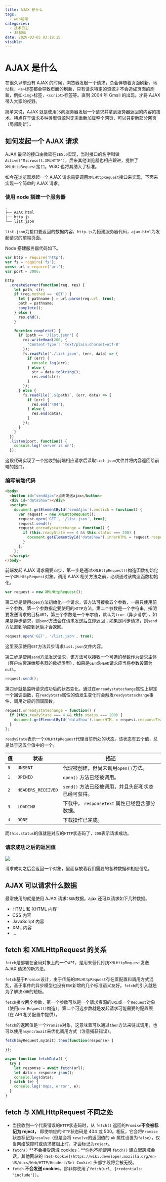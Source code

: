 ```yaml
---
title: AJAX 是什么
tags:
  - web前端
categories:
  - 技术日志
  - JS基础
date: 2020-03-05 03:19:15
visible:
---
```


# AJAX 是什么

在很久以前没有 AJAX 的时候，浏览器发起一个请求，总会伴随着页面刷新，地址栏，`<a>`标签都会导致页面的刷新，只有请求特定的资源才不会造成页面的刷新，例如`<img>`标签，`<script>`标签等。直到 2004 年 Gmail 的出现，才将 AJAX 带入大家的视野。

简单来说，AJAX 就是使用`JS`向服务器发起一个请求并拿到服务器返回的内容的技术。特点在于请求多种类型资源时无需重新加载整个网页，可以只更新部分网页（局部刷新）。

## 如何发起一个 AJAX 请求

AJAX 最早的接口由微软在`IE5.0`实现，当时接口的名字叫做`Active("Microsoft.XMLHTTP")`，后来其他浏览器也相应跟进，提供了`XMLHttpRequest`接口，W3C 也将其纳入了标准。

如今在浏览器发起一个 AJAX 请求需要调用`XMLHttpRequest`接口来实现，下面来实现一个简单的 AJAX 请求。

### 使用 node 搭建一个服务器

```bash
.
├── AJAX.html
├── http.js
└── list.json
```

`list.json`为接口要返回的数据内容，`http.js`为搭建服务器代码，`ajax.html`为发起请求的前端页面。

Node 搭建服务器代码如下。

```js
var http = require('http');
var fs = require('fs');
const url = require('url');
var port = 3000;

http
  .createServer(function(req, res) {
    let path, str;
    if (req.method == 'GET') {
      let { pathname } = url.parse(req.url, true);
      path = pathname;
      complete();
    } else {
      res.end();
    }

    function complete() {
      if (path == '/list.json') {
        res.writeHead(200, {
          'Content-Type': 'text/plain;charset=utf-8'
        });
        fs.readFile('./list.json', (err, data) => {
          if (err) {
            console.log(err);
          } else {
            str = data.toString();
            res.end(str);
          }
        });
      } else {
        fs.readFile(`.${path}`, (err, data) => {
          if (err) {
            res.end('404');
          } else {
            res.end(data);
          }
        });
      }
    }
  })
  .listen(port, function() {
    console.log('server is on');
  });
```

这段代码实现了一个接收到前端相应请求后读取`list.json`文件并将内容返回给前端的接口。

### 编写前端代码

```html
<body>
  <button id="sendAjax">点击发送ajax</button>
  <div id="dataShow"></div>
  <script>
    document.getElementById('sendAjax').onclick = function() {
      var request = new XMLHttpRequest();
      request.open('GET', '/list.json', true);
      request.send();
      request.onreadystatechange = function() {
        if (this.readyState === 4 && this.status === 200) {
          document.getElementById('dataShow').innerHTML = request.responseText;
        }
      };
    };
  </script>
</body>
```

前端发起 AJAX 请求需要四步，第一步是通过`XMLHttpRequest()`构造函数初始化一个`XMLHttpRequest`对象。调用 AJAX 相关方法之前，必须通过该构造函数初始化。

```js
var request = new XMLHttpRequest();
```

第二步是使用`open`方法初始化一个请求，该方法可接收五个参数，一般只使用前三个参数。第一个参数指定要使用的`HTTP`方法，第二个参数是一个字符串，指明要发送请求的目标`URI`，第三个参数是一个布尔值，默认为`true`（异步请求），如果是异步请求，则`send`方法会在请求发送后立即返回；如果是同步请求，则`send`方法直到响应到达后才会返回。

```js
request.open('GET', '/list.json', true);
```

这里表示使用`GET`方法异步请求`list.json`文件内容。

第三步是使用`send`方法发送请求，该方法可以接收一个可选的参数作为请求主体（客户端传递给服务器的数据类型），如果是`GET`或`HEAD`请求应当将参数设置为`null`。

```js
request.send();
```

第四步就是监听请求成功后的状态变化，通过在`onreadystatechange`属性上绑定一个回调函数，在`readyState`属性的值发生变化时会触发`readystatechange`事件，调用对应的回调函数。

```js
request.onreadystatechange = function() {
  if (this.readyState === 4 && this.status === 200) {
    document.getElementById('dataShow').innerHTML = request.responseText;
  }
};
```

`readyState`表示一个`XMLHttpRequest`代理当前所处的状态。该状态有五个值，总是处于这五个值中的一个。

| 值  | 状态               | 描述                                                |
| --- | ------------------ | --------------------------------------------------- |
| `0` | `UNSENT`           | 代理被创建，但尚未调用`open()`方法。                |
| `1` | `OPENED`           | `open()` 方法已经被调用。                           |
| `2` | `HEADERS_RECEIVED` | `send()` 方法已经被调用，并且头部和状态已经可获得。 |
| `3` | `LOADING`          | 下载中， `responseText` 属性已经包含部分数据。      |
| `4` | `DONE`             | 下载操作已完成。                                    |

而`this.status`的值就是对应的`HTTP`状态码了，`200`表示请求成功。

### 请求成功之后的返回值

![](111.jpg)

请求成功之后会返回一个对象，里面存放着我们需要的各种数据和相应信息。

## AJAX 可以请求什么数据

最常使用的就是使用 AJAX 请求`JSON`数据，ajax 还可以请求如下几种数据。

- HTML 和 XHTML 内容
- CSS 内容
- JavaScript 内容
- XML 内容
- ...

## fetch 和 XMLHttpRequest 的关系

`fetch`是部署在全局对象上的一个`API`，是用来替代传统`XMLHttpRequest`发送 AJAX 请求的新方法。

`fetch`基于`Promise`设计，由于传统的`XMLHttpRequest`存在着配置和调用方式混乱，基于事件的异步模型也没有`ES6`新增的几个标准语义友好。`fetch`的引入就是为了解决`XHR`的短板。

`fetch`接收两个参数，第一个参数可以是一个请求资源的`URI`或一个`Request`对象（使用`new Request()`构造）。第二个可选参数就是发起请求可能需要的配置项（在 API 相关配置中提供）。

`fetch`的返回值是一个`Promise`对象，这意味着可以通过`then`方法来链式调用，也可以使用`async/await`来优化调用方式（注意捕获错误）。

```js
fetch(myRequest,myInit).then(function(response) {
  ...
});

async function fetchData() {
  try {
    let response = await fetch(url);
    let data = response.json();
    console.log(data);
  } catch (e) {
    console.log('Oops, error', e);
  }
}
```

## fetch 与 XMLHttpRequest 不同之处

- 当接收到一个代表错误的`HTTP`状态码时，从 `fetch()` 返回的`Promise`**不会被标记为 reject，** 即使响应的`HTTP`状态码是 404 或 500。相反，它会将`Promise`状态标记为`resolve`（但是会将 `resolve`的返回值的 `ok` 属性设置为`false`），仅当网络故障时或请求被阻止时，才会标记为`reject`。
- `fetch()` **不会接受跨域 cookies；**你也不能使用 `fetch()` 建立起跨域会话。其他网站的 `[Set-Cookie](https://wiki.developer.mozilla.org/en-US/docs/Web/HTTP/Headers/Set-Cookie)` 头部字段将会被无视。
- `fetch` **不会发送 cookies**。除非你使用了`fetch(url, {credentials: 'include'})`。
